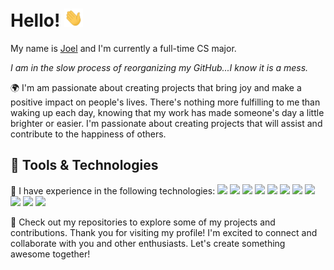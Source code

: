 <!---
Joelg96/Joelg96 is a ✨ special ✨ repository because its `README.md` (this file) appears on your GitHub profile.
You can click the Preview link to take a look at your changes.
--->
# Hello! <img src="https://raw.githubusercontent.com/StanGirard/StanGirard/master/wave.gif" width="30px">

My name is [Joel](mailto:joelgoode96@gmial.com) and I'm currently a full-time CS major. 

_I am in the slow process of reorganizing my GitHub...I know it is a mess._

🌍 I'm am passionate about creating projects that bring joy and make a positive impact on people's lives. There's nothing more fulfilling to me than waking up each day, knowing that my work has made someone's day a little brighter or easier. I'm passionate about creating projects that will assist and contribute to the happiness of others.

## 🔧 Tools & Technologies
🚀 I have experience in the following technologies:
![](https://img.shields.io/badge/Code-Python-informational?style=flat&logo=python&logoColor=white&color=blue)
![](https://img.shields.io/badge/Code-Java-informational?style=flat&logo=Oracle&logoColor=white&color=blue)
![](https://img.shields.io/badge/Code-JavaScript-informational?style=flat&logo=javascript&logoColor=white&color=blue)
![](https://img.shields.io/badge/Code-HTML-informational?style=flat&logo=html5&logoColor=white&color=blue)
![](https://img.shields.io/badge/Code-CSS-informational?style=flat&logo=css3&logoColor=white&color=blue)
![](https://img.shields.io/badge/Library-React-informational?style=flat&logo=React&logoColor=white&color=green)
![](https://img.shields.io/badge/Framework-Bootstrap-informational?style=flat&logo=Bootstrap&logoColor=white&color=green)
![](https://img.shields.io/badge/Shell-Bash-informational?style=flat&logo=GNU&logoColor=white&color=red)
![](https://img.shields.io/badge/OS-Mac-informational?style=flat&logo=Apple&logoColor=white&color=red)
![](https://img.shields.io/badge/Editor-Visual%20Studio%20Code-informational?style=flat&logo=visual-studio-code&logoColor=white&color=red)
![](https://img.shields.io/badge/Editor-Eclipse-informational?style=flat&logo=eclipse&logoColor=white&color=red)

🌟 Check out my repositories to explore some of my projects and contributions.
Thank you for visiting my profile! I'm excited to connect and collaborate with you and other enthusiasts. Let's create something awesome together! 
